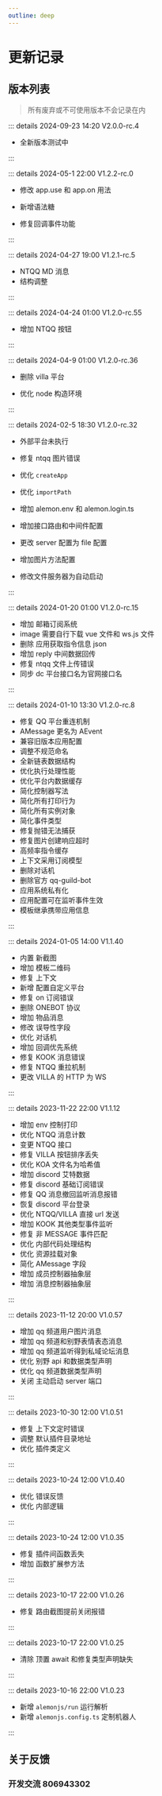 ```yaml
---
outline: deep
---
```


# 更新记录

## 版本列表

> 所有废弃或不可使用版本不会记录在内

::: details 2024-09-23 14:20 V2.0.0-rc.4

- 全新版本测试中

:::

::: details 2024-05-1 22:00 V1.2.2-rc.0

- 修改 app.use 和 app.on 用法

- 新增语法糖

- 修复回调事件功能

:::

::: details 2024-04-27 19:00 V1.2.1-rc.5

- NTQQ MD 消息
- 结构调整

:::

::: details 2024-04-24 01:00 V1.2.0-rc.55

- 增加 NTQQ 按钮

:::

::: details 2024-04-9 01:00 V1.2.0-rc.36

- 删除 villa 平台

- 优化 node 构造环境

:::

::: details 2024-02-5 18:30 V1.2.0-rc.32

- 外部平台未执行

- 修复 ntqq 图片错误

- 优化 `createApp`

- 优化 `importPath`

- 增加 alemon.env 和 alemon.login.ts

- 增加接口路由和中间件配置

- 更改 server 配置为 file 配置

- 增加图片方法配置

- 修改文件服务器为自动启动

:::

::: details 2024-01-20 01:00 V1.2.0-rc.15

- 增加 邮箱订阅系统
- image 需要自行下载 vue 文件和 ws.js 文件
- 删除 应用获取指令信息 json
- 增加 reply 中间数据回传
- 修复 ntqq 文件上传错误
- 同步 dc 平台接口名为官网接口名

:::

::: details 2024-01-10 13:30 V1.2.0-rc.8

- 修复 QQ 平台重连机制
- AMessage 更名为 AEvent
- 兼容旧版本应用配置
- 调整不规范命名
- 全新链表数据结构
- 优化执行处理性能
- 优化平台内数据缓存
- 简化控制器写法
- 简化所有打印行为
- 简化所有实例对象
- 简化事件类型
- 修复抛错无法捕获
- 修复图片创建响应超时
- 高频率指令缓存
- 上下文采用订阅模型
- 删除对话机
- 删除官方 qq-guild-bot
- 应用系统私有化
- 应用配置可在监听事件生效
- 模板继承携带应用信息

:::

::: details 2024-01-05 14:00 V1.1.40

- 内置 新截图
- 增加 模板二维码
- 修复 上下文
- 新增 配置自定义平台
- 修复 on 订阅错误
- 删除 ONEBOT 协议
- 增加 物品消息
- 修改 误导性字段
- 优化 对话机
- 增加 回调优先系统
- 修复 KOOK 消息错误
- 修复 NTQQ 重拉机制
- 更改 VILLA 的 HTTP 为 WS

:::

::: details 2023-11-22 22:00 V1.1.12

- 增加 env 控制打印
- 优化 NTQQ 消息计数
- 变更 NTQQ 接口
- 修复 VILLA 按钮排序丢失
- 优化 KOA 文件名为哈希值
- 增加 discord 艾特数据
- 修复 discord 基础订阅错误
- 修复 QQ 消息撤回监听消息报错
- 恢复 discord 平台登录
- 优化 NTQQ/VILLA 直接 url 发送
- 增加 KOOK 其他类型事件监听
- 修复 非 MESSAGE 事件匹配
- 优化 内部代码处理结构
- 优化 资源挂载对象
- 简化 AMessage 字段
- 增加 成员控制器抽象层
- 增加 消息控制器抽象层

:::

::: details 2023-11-12 20:00 V1.0.57

- 增加 qq 频道用户图片消息
- 增加 qq 频道和别野表情表态消息
- 增加 qq 频道监听得到私域论坛消息
- 优化 别野 api 和数据类型声明
- 优化 qq 频道数据类型声明
- 关闭 主动启动 server 端口

:::

::: details 2023-10-30 12:00 V1.0.51

- 修复 上下文定时错误
- 调整 默认插件目录地址
- 优化 插件类定义

:::

::: details 2023-10-24 12:00 V1.0.40

- 优化 错误反馈
- 优化 内部逻辑

:::

::: details 2023-10-24 12:00 V1.0.35

- 修复 插件间函数丢失
- 增加 函数扩展参方法

:::

::: details 2023-10-17 22:00 V1.0.26

- 修复 路由截图提前关闭报错

:::

::: details 2023-10-17 22:00 V1.0.25

- 清除 顶置 await 和修复类型声明缺失

:::

::: details 2023-10-16 22:00 V1.0.23

- 新增 `alemonjs/run` 运行解析
- 新增 `alemonjs.config.ts` 定制机器人

:::

## 关于反馈

### 开发交流 806943302
